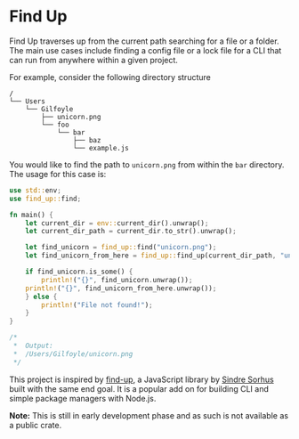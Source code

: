 # Find Up

Find Up traverses up from the current path searching for a file or a folder. The main use cases include finding a config file or a lock file for a CLI
that can run from anywhere within a given project.

For example, consider the following directory structure

```
/
└── Users
    └── Gilfoyle
        ├── unicorn.png
        └── foo
            └── bar
                ├── baz
                └── example.js
```

You would like to find the path to `unicorn.png` from within the `bar` directory. The usage for this case is:

```rs
use std::env;
use find_up::find;

fn main() {
    let current_dir = env::current_dir().unwrap();
    let current_dir_path = current_dir.to_str().unwrap();

    let find_unicorn = find_up::find("unicorn.png");
    let find_unicorn_from_here = find_up::find_up(current_dir_path, "unicorn.png");

    if find_unicorn.is_some() {
        println!("{}", find_unicorn.unwrap());
	println!("{}", find_unicorn_from_here.unwrap());
    } else {
        println!("File not found!");
    }
}

/*
 *  Output:
 *  /Users/Gilfoyle/unicorn.png
 */
```

This project is inspired by [find-up](https://github.com/sindresorhus/find-up), a JavaScript library by [Sindre Sorhus](https://github.com/sindresorhus) built with the same end goal. It is a popular add on for building CLI and simple package managers with Node.js.

**Note:** This is still in early development phase and as such is not available as a public crate.

